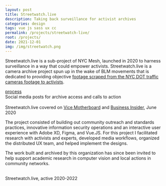 ```yaml
---
layout: post
title: Streetwatch.live
description: Taking back surveillance for activist archives
categories: design
tags: vue js sass ux cc
permalink: /projects/streetwatch-live/
root: /projects/
date: 2021-12-01
img: /img/streetwatch.png
---
```


Streetwatch.live is a sub-project of NYC Mesh, launched in 2020 to harness surveillance in a way that could empower activists. Streetwatch.live is a camera archive project spun up in the wake of BLM movements that is dedicated to providing objective <a href="https://www.nycmesh.net/blog/nyc-surveillance-archive/" target="_blank">footage scraped from the NYC DOT traffic cameras footage to activists</a>.

<div class="materials center">
	<a href="https://www.nycmesh.net/blog/streetwatchlive/" target="_blank" class="post-resource" id="sources">process</a>
</div>

<div class="img_full">
		<img class="col three" src="{{ site.baseurl }}/img/streetwatch/DOT2_Image2.png" alt="" title="streetwatch.live social posts">
</div>
<div class="col three caption">
	Social media posts for archive access and calls to action
</div>

<div class="img_full">
	<img class="col half" src="{{ site.baseurl }}/img/streetwatch/streetwatch-vice.png" alt="" title="streetwatch.live on vice"/>
	<img class="col half" src="{{ site.baseurl }}/img/streetwatch/streetwatch-bi.png" alt="" title="streetwatch.live on business insider"/>
</div>
<div class="col three caption">
Streetwatch.live covered on <a href="https://www.vice.com/en/article/y3zp55/activists-are-using-traffic-cameras-to-track-police-brutality" target="_blank">Vice Motherboard</a> and <a href="https://www.businessinsider.com/activists-using-nyc-traffic-cameras-to-track-police-brutality-2020-6" target="_blank">Business Insider</a>, June 2020
</div>

The project consisted of building out community outreach and standards practices, innovative information security operations and an interactive user experience with Adobe XD, Figma, and Vue.JS. For this project I facilitated research with activists and experts, developed media workflows, organized the distributed UX team, and helped implement the designs.

The work built and archived by this organization has since been invited to help support academic research in computer vision and local actions in community networks.

<div class="img_full">
	<img class="col one" src="{{ site.baseurl }}/img/streetwatch/streetwatch-live_mobile.png" alt="" title="streetwatch.live mobile ui">
	<img class="col two" src="{{ site.baseurl }}/img/streetwatch/streetwatch-live.png" alt="" title="streetwatch.live interface">
</div>
<div class="col three caption">
	Streetwatch.live, active 2020-2022
</div>

